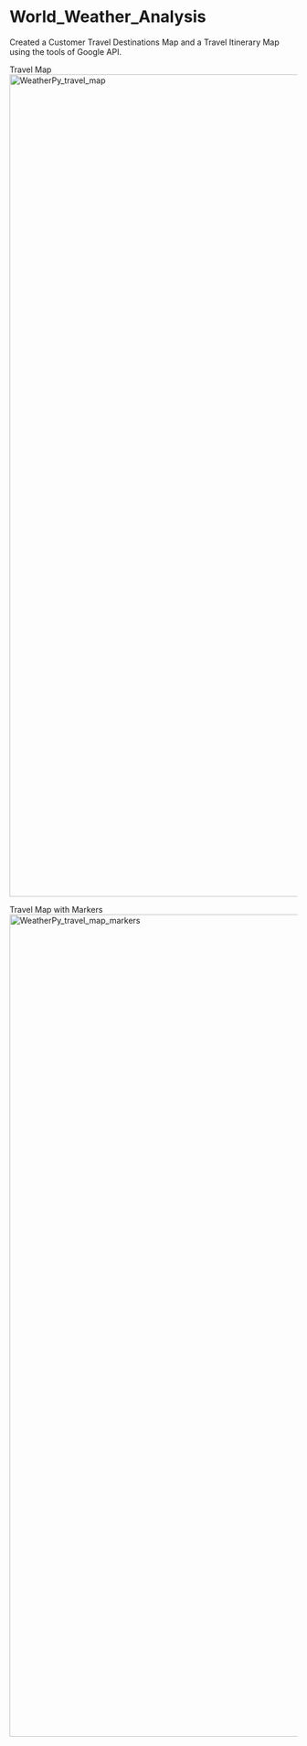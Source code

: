 # World_Weather_Analysis

Created a Customer Travel Destinations Map and a Travel Itinerary Map using the tools of Google API. 


Travel Map
<img width="1440" alt="WeatherPy_travel_map" src="https://user-images.githubusercontent.com/73204192/127283711-3e4d5a55-fc6e-4cd8-8d64-164fbdd961c7.png">

Travel Map with Markers
<img width="1440" alt="WeatherPy_travel_map_markers" src="https://user-images.githubusercontent.com/73204192/127283958-6c26014d-ae85-4923-bd39-ccd6484e7066.png">
